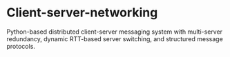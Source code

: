 # Client-server-networking
Python-based distributed client-server messaging system with multi-server redundancy, dynamic RTT-based server switching, and structured message protocols.
